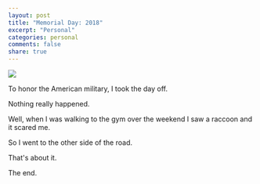 ```yaml
---
layout: post
title: "Memorial Day: 2018"
excerpt: "Personal"
categories: personal
comments: false
share: true
---
```



![](http://i2.wp.com/hobokenhappyhours.com/wp-content/uploads/2015/05/memorial-day-flag.jpg?resize=840%2C340)



To honor the American military, I took the day off.


Nothing really happened.


Well, when I was walking to the gym over the weekend I saw a raccoon and it scared me.


So I went to the other side of the road.


That's about it.

The end.












